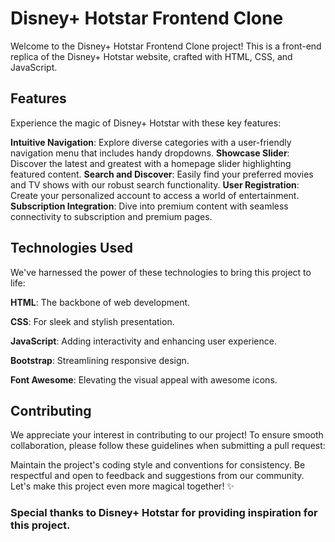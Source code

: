 # **Disney+ Hotstar Frontend Clone**

Welcome to the Disney+ Hotstar Frontend Clone project! This is a front-end replica of the Disney+ Hotstar website, crafted with HTML, CSS, and JavaScript.

## **Features**

Experience the magic of Disney+ Hotstar with these key features:

**Intuitive Navigation**: Explore diverse categories with a user-friendly navigation menu that includes handy dropdowns.
**Showcase Slider**: Discover the latest and greatest with a homepage slider highlighting featured content.
**Search and Discover**: Easily find your preferred movies and TV shows with our robust search functionality.
**User Registration**: Create your personalized account to access a world of entertainment.
**Subscription Integration**: Dive into premium content with seamless connectivity to subscription and premium pages.

## **Technologies Used**
We've harnessed the power of these technologies to bring this project to life:

**HTML**: The backbone of web development.

**CSS**: For sleek and stylish presentation.

**JavaScript**: Adding interactivity and enhancing user experience.

**Bootstrap**: Streamlining responsive design.

**Font Awesome**: Elevating the visual appeal with awesome icons.

## **Contributing**
We appreciate your interest in contributing to our project! To ensure smooth collaboration, please follow these guidelines when submitting a pull request:

Maintain the project's coding style and conventions for consistency.
Be respectful and open to feedback and suggestions from our community.
Let's make this project even more magical together! ✨

### Special thanks to Disney+ Hotstar for providing inspiration for this project.

